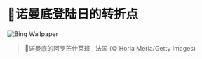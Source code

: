 # 🔖诺曼底登陆日的转折点

![Bing Wallpaper](https://www.bing.com/th?id=OHR.NormandyBeach_ZH-CN9312381737_1920x1080.jpg&rf=LaDigue_1920x1080.jpg&pid=hp)

> 📝诺曼底的阿罗芒什莱班 , 法国 (© Horia Merla/Getty Images)
